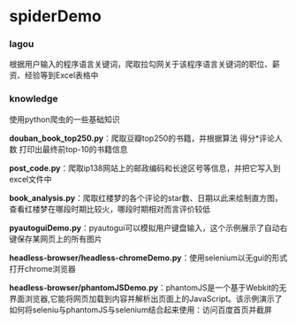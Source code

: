 # spiderDemo
<h3>lagou</h3>
<p>
  根据用户输入的程序语言关键词，爬取拉勾网关于该程序语言关键词的职位、薪资、经验等到Excel表格中
</p>

<h3>knowledge</h3>
<p>
  使用python爬虫的一些基础知识
</p>

<p>
 <b>douban_book_top250.py</b>：爬取豆瓣top250的书籍，并根据算法 得分*评论人数 打印出最终前top-10的书籍信息
</p>

<p>
 <b>post_code.py</b>：爬取ip138网站上的邮政编码和长途区号等信息，并把它写入到excel文件中
</p>

<p>
 <b>book_analysis.py</b>：爬取红楼梦的各个评论的star数、日期以此来绘制直方图，查看红楼梦在哪段时期比较火，哪段时期相对而言评价较低
</p>

<p>
 <b>pyautoguiDemo.py</b>：pyautogui可以模拟用户键盘输入，这个示例展示了自动右键保存某网页上的所有图片
</p>

<p>
 <b>headless-browser/headless-chromeDemo.py</b>：使用selenium以无gui的形式打开chrome浏览器
</p>

<p>
 <b>headless-browser/phantomJSDemo.py</b>：phantomJS是一个基于Webkit的无界面浏览器,它能将网页加载到内容并解析出页面上的JavaScript。该示例演示了如何将seleniu与phantomJS与selenium结合起来使用：访问百度首页并截屏
</p>



